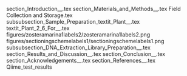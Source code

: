 section_Introduction__.tex
section_Materials_and_Methods__.tex
Field Collection and Storage.tex
subsubsection_Sample_Preparation_textit_Plant__.tex
textit_Plant_2_6_For__.tex
figures/zosteramarina1labels2/zosteramarina1labels2.png
figures/sectioningschemelabels1/sectioningschemelabels1.png
subsubsection_DNA_Extraction_Library_Preparation__.tex
section_Results_and_Discussion__.tex
section_Conclusion__.tex
section_Acknowledgements__.tex
section_References__.tex
Qiime_test_results